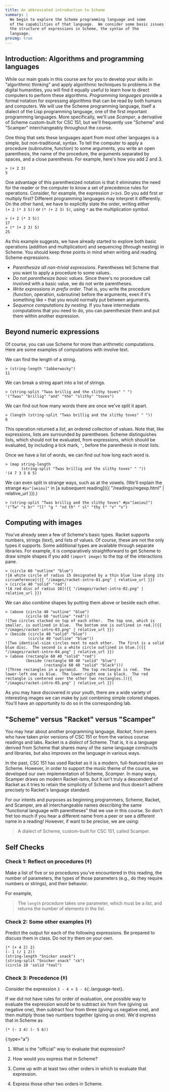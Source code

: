 ```yaml
---
title: An abbreviated introduction to Scheme
summary: |
  We begin to explore the Scheme programming language and some
  of the capabilities of that language.  We consider some basic issues of
  the structure of expressions in Scheme, the syntax of the
  language.
preimg: true
---
```


## Introduction: Algorithms and programming languages

While our main goals in this course are for you to develop your skills in
"algorithmic thinking" and apply algorithmic techniques to problems in the
digital humanities, you will find it equally useful to learn how to direct
computers to perform these algorithms. _Programming languages_ provide a formal
notation for expressing algorithms that can be read by both humans and
computers.  We will use the Scheme programming language, itself a dialect of
the Lisp programming language, one of the first important programming
languages. More specifically, we'll use _Scamper_, a derivative of Scheme
custom-built for CSC 151, but we'll frequently use "Scheme" and "Scamper"
interchangeably throughout the course.

One thing that sets these languages apart from most other languages is a
simple, but non-traditional, syntax.  To tell the computer to apply a
procedure (subroutine, function) to some arguments, you write an open
parenthesis, the name of the procedure, the arguments separated by
spaces, and a close parenthesis.  For example, here's how you add 2 and
3.

```racket
> (+ 2 3)
5
```

One advantage of this parenthesized notation is that it eliminates the
need for the reader or the computer to know a set of precedence rules
for operations.  Consider, for example, the expression `2+3x5`. Do you
add first or multiply first?  Different programming languages may
interpret it differently.  On the other hand, we have to explicitly
state the order, writing either `(+ 2 (* 3 5))` or
`(* (+ 2 3) 5)`, using `*` as the multiplication symbol.

```racket
> (+ 2 (* 3 5))
17
> (* (+ 2 3) 5)
25
```

As this example suggests, we have already started to explore both basic
operations (addition and multiplication) and sequencing (through
nesting) in Scheme.  You should keep three points in mind when writing
and reading Scheme expressions.

* _Parenthesize all non-trivial expressions_.  Parentheses tell Scheme
  that you want to apply a procedure to some values.
* _Do not parenthesize basic values_.  Since there's no procedure call
  involved with a basic value, we do not write parentheses.
* _Write expressions in prefix order_.  That is, you write the procedure
  (function, operation, subroutine) before the arguments, even if it's
  something like `+` that you would normally put between arguments.
* _Sequence computations by nesting._  If you have intermediate
  computations that you need to do, you can parenthesize them and put
  them within another expression.

## Beyond numeric expressions

Of course, you can use Scheme for more than arithmetic computations.
Here are some examples of computations with involve text.

We can find the length of a string.

```racket
> (string-length "Jabberwocky")
11
```

We can break a string apart into a list of strings.

```racket
> (string-split "Twas brillig and the slithy toves" " ")
'("Twas" "brillig" "and" "the" "slithy" "toves")
```

We can find out how many words there are once we've split it apart.

```racket
> (length (string-split "Twas brillig and the slithy toves" " "))
6
```

This operation returned a _list_, an ordered collection of values.
Note that, like expressions, lists are surrounded by parentheses.
Scheme distinguishes lists, which should not be evaluated, from
expressions, which should be evaluated, by including a tick mark,
`'`, before the parenthesis in most lists.

Once we have a list of words, we can find out how long each word is.

```racket
> (map string-length
       (string-split "Twas brillig and the slithy toves" " "))
'(4 7 3 3 6 5)
```

We can even split in strange ways, such as at the vowels.  (We'll
explain the strange `#px"[aeiou]"` in [a subsequent
reading]({{ "/readings/regexp.html" | relative_url }}).)

```racket
> (string-split "Twas brillig and the slithy toves" #px"[aeiou]")
'("Tw" "s br" "ll" "g " "nd th" " sl" "thy t" "v" "s")
```

## Computing with images

You've already seen a few of Scheme's basic types. Racket supports
numbers, strings (text), and lists of values.  Of course, these are
not the only types it supports.  Some additional types are available
through separate libraries.  For example, it is comparatively
straightforward to get Scheme to draw simple shapes if you
add `(import image)` to the top of the interactions pane.

```racket
> (circle 60 "outline" "blue")
![A white circle of radius 15 designated by a thin blue line along its circumference]({{ "/images/racket-intro-01.png" | relative_url }})
> (circle 40 "solid" "red")
![A red disc of radius 10]({{ "/images/racket-intro-02.png" | relative_url }})
```

We can also combine shapes by putting them above or beside each other.

```racket
> (above (circle 40 "outline" "blue")
         (circle 60 "outline" "red"))
![Two circles stacked on top of each other.  The top one, which is smaller, is outlined in blue.  The bottom one is outlined in red.]({{ "/images/racket-intro-03.png" | relative_url }})
> (beside (circle 40 "solid" "blue")
          (circle 40 "outline" "blue"))
![Two identical-size circles next to each other.  The first is a solid blue disc.  The second is a white circle outlined in blue.]({{ "/images/racket-intro-04.png" | relative_url }})
> (above (rectangle 60 40 "solid" "red")
         (beside (rectangle 60 40 "solid" "blue")
                 (rectangle 60 40 "solid" "black")))
![Three rectangles in a pyramid.  The top rectangle is red.  The lower-left one is blue.  The lower-right one is black.  The red rectangle is centered over the other two rectangles.]({{ "/images/racket-intro-05.png" | relative_url }})
```

As you may have discovered in your youth, there are a wide variety of
interesting images we can make by just combining simple colored shapes.
You'll have an opportunity to do so in the corresponding lab.

## "Scheme" versus "Racket" versus "Scamper"

You may hear about another programming language, _Racket_, from peers who have taken prior versions of CSC 151 or from the various course readings and labs.
Racket is a _dialect_ of Scheme.
That is, it is a language derived from Scheme that shares many of the same language constructs and libraries, but also improves on the language in various ways.

In the past, CSC 151 has used Racket as it is a modern, full-featured take on Scheme.
However, in order to support the music theme of the course, we developed our own implementation of Scheme, _Scamper_.
In many ways, Scamper draws on modern Racket-isms, but it isn't truly a descendent of Racket as it tries to retain the simplicity of Scheme and thus doesn't adhere precisely to Racket's language standard.

For our intents and purposes as beginning programmers, Scheme, Racket, and Scamper, are all interchangeable names describing the same "functional language with parentheses" that we use in this course.
So don't fret too much if you hear a different name from a peer or see a different name in a reading!
However, if want to be precise, we are using:

> A dialect of Scheme, custom-built for CSC 151, called Scamper.

## Self Checks

### Check 1: Reflect on procedures (‡)

Make a list of five or so procedures you've encountered in this reading, the number of parameters, the types of those parameters (e.g., do they require numbers or strings), and their behavior.

For example, 

> The `length` procedure takes one parameter, which must be a list, and returns the number of elements in the list.

### Check 2: Some other examples (‡)

Predict the output for each of the following expressions.
Be prepared to discuss them in class.
Do not try them on your own.

```racket
(* (+ 4 2) 2)
(- 1 (/ 1 2))
(string-length "Snicker snack")
(string-split "Snicker snack" "ck")
(circle 10 'solid "teal")
```

### Check 3: Precedence (‡)

Consider the expression `3 - 4 × 5 - 6`{:.language-text}.

If we did not have rules for order of evaluation, one possible way to
evaluate the expression would be to subtract six from five (giving us
negative one), then subtract four from three (giving us negative
one), and then multiply those two numbers together (giving us one).
We'd express that in Scheme as 

```racket
(* (- 3 4) (- 5 6))
```

{:type="a"}
1. What is the "official" way to evaluate that expression?

2. How would you express that in Scheme?

3. Come up with at least two other orders in which to evaluate that
expression.

4. Express those other two orders in Scheme.

